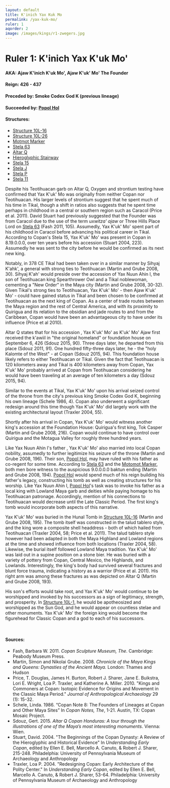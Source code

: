 ```yaml
---
layout: default
title: K'inich Yax Kuk Mo
permalink: /yax-kuk-mo/
ruler: 1
aqorder: 2
image: /images/kings/r1-zwegers.jpg
---
```


# Ruler 1: K'inich Yax K'uk Mo'

#### <strong>AKA:</strong> Ajaw K'inich K'uk Mo', Ajaw K'uk' Mo' The Founder
#### <strong>Reign:</strong> 426 - 437
#### <strong>Preceded by:</strong> Smoke Codex God K (previous lineage)
#### <strong>Succeeded by:</strong> <a href="{{site.baseurl}}/popol-hol">Popol Hol</a>
#### <strong>Structures:</strong>
<ul>
<li><a href="{{site.baseurl}}/structure-16">Structure 10L-16</a></li>
<li><a href="{{site.baseurl}}/structure-26">Structure 10L-26</a></li>
<li><a href="{{site.baseurl}}/motmot-marker">Motmot Marker</a></li>
<li><a href="{{site.baseurl}}/stela-63">Stela 63</a></li>
<li><a href="{{site.baseurl}}/altar-q">Altar Q</a></li>
<li><a href="{{site.baseurl}}/hieroglyphic-stairway">Hieroglyphic Stairway</a></li>
<li><a href="{{site.baseurl}}/stela-15">Stela 15</a></li>
<li><a href="{{site.baseurl}}/stela-j">Stela J</a></li>
<li><a href="{{site.baseurl}}/stela-p">Stela P</a></li>
<li><a href="{{site.baseurl}}/stela-11">Stela 11</a></li>
</ul>

Despite his Teotihuacan garb on Altar Q, Oxygen and strontium testing have confirmed that Yax K'uk' Mo was originally from neither Copan nor Teotihuacan. His larger levels of strontium suggest that he spent much of his time in Tikal, though a shift in ratios also suggests that he spent time perhaps in childhood in a central or southern region such as Caracol (Price et al. 2011). David Stuart had previously suggested that the Founder was from Caracol due to the use of the term <em>uxwitza' ajaw</em> or Three Hills Place Lord on <a href="{{site.baseurl}}/stela-63">Stela 63</a> (Fash 2011, 105). Assumedly, Yax K'uk' Mo' spent part of his childhood in Caracol before advancing his political career in Tikal. According to Copan's  Stela 15, Yax K'uk' Mo' was present in Copan in 8.19.0.0.0, over ten years before his accession (Stuart 2004, 223). Assumedly he was sent to the city before he would be confirmed as its next new king.

Notably, in 378 CE Tikal had been taken over in a similar manner by Sihyaj K'ahk', a general with strong ties to Teotihuacan (Martin and Grube 2008, 30). Sihyaj K'ah' would preside over the accession of Yax Nuun Ahin I,  the son of Teotihuacan king Spearthrower Owl and a Tikal noblewoman, cementing a "New Order" in the Maya city (Martin and Grube 2008, 30-32). Given Tikal's strong ties to Teotihuacan, Yax K'uk' Mo' - then Ajaw K'uk' Mo' - could have gained status in Tikal and been chosen to be confirmed at Teotihuacan as the next king of Copan. As a center of trade routes between the Maya region and the rest of Central America, and with its proximity to Quirigua and its relation to the obsidian and jade routes to and from the Caribbean, Copan would have been an advantageous city to have under its influence (Price et al 2010).

Altar Q states that for his accession , Yax K'uk' Mo' as K'uk' Mo' Ajaw first received the k'awiil in "the original homeland" or foundation house on September 6, 426 (Sdouz 2015, 90). Three days later, he departed from this place (Sdouz 2011, 91). One hundred fifty-three days later, he - the "holy Kalomte of the West" - at Copan (Sdouz 2015, 94). This foundation house likely refers to either Teotihuacan or Tikal. Given the fact that Teotihuacan is 120 kilometers away and Tikal is 400 kilometers away from Copan, Yax K'uk' Mo' probably arrived at Copan from Teotihuacan considering he would have been traveling at an average of ten kilometers a day (Sdouz 2015, 94).

Similar to the events at Tikal, Yax K'uk' Mo' upon his arrival seized control of the throne from the city's previous king Smoke Codex God K, beginning his own lineage (Schele 1986, 4). Copan also underwent a significant redesign around this time though Yax K'uk' Mo' did largely work with the existing architectural layout (Traxler 2004, 55).

Shortly after his arrival in Copan, Yax K'uk' Mo' would witness another king's accession at the Foundation House: Quirigua's first king, Tok Casper (Martin and Grube 2008, 216). Copan would continue to have control over Quirigua and the Motagua Valley for roughly three hundred years.  

Like Yax Nuun Ahin I's father , Yax K'uk' Mo' also married into local Copan nobility, assumedly to further legitimize his seizure of the throne (Martin and Grube 2008, 196). Their son, <a href="{{site.baseurl}}/popol-hol">Popol Hol</a>, may have ruled with his father as co-regent for some time. According to <a href="{{site.baseurl}}/stela-63">Stela 63</a> and the <a href="{{site.baseurl}}/motmot-marker">Motomot Marker</a>, both men bore witness to the auspicious 9.0.0.0.0 baktun ending (Martin and Grube 2008, 194). <a href="{{site.baseurl}}/popol-hol">Popol Hol</a> would spend much of his reign building his father's legacy, constructing his tomb as well as creating structures for his worship. Like Yax Nuun Ahin I, <a href="{{site.baseurl}}/popol-hol">Popol Hol</a>'s task was to invoke his father as a local king with Lowland Maya garb and deities while paying homage to his Teotihuacan patronage. Accordingly, mention of his connections to Teotihuacan would decrease until the Late Classic Period. The first king's tomb would incorporate both aspects of this narrative.

Yax K'uk' Mo' was buried in the Hunal Tomb in <a href="{{site.baseurl}}/structure-16"> Structure 10L-16</a> (Martin and Grube 2008, 195). The tomb itself was constructed in the  talud tablero style, and the king wore a composite shell headdress - both of which hailed from Teotihuacan (Traxler 2004, 58; Price et al. 2011). The talud tablero style however had been adapted in both the Maya Highland and Lowland regions at the time and showed influence from both locations (Traxler 2004, 58). Likewise, the burial itself followed Lowland Maya tradition. Yax K'uk' Mo' was laid out in a supine position on a stone bier. He was buried with a variety of pottery from Copan, Central Mexico, the Highlands, and Lowlands. Interestingly, the king's body had survived several fractures and blunt force trauma, indicating a history as a warrior (Price et al. 2011). His right arm was among these fractures as was depicted on Altar Q (Martin and Grube 2008, 193).

His son's efforts would take root, and Yax K'uk' Mo' would continue to be worshipped and invoked by his successors as a sign of legitimacy, strength, and prosperity. In <a href="{{site.baseurl}}/structure-16">Structure 10L-1</a>, he would be apotheosized and worshipped as the Sun God, and he would appear on countless stelae and other monuments. Yax K'uk' Mo' the foreign king would become the figurehead for Classic Copan and a god to each of his successors.

<br>

#### <strong>Sources:</strong>
<ul>
<li>Fash, Barbara W. 2011. <cite>Copan Sculpture Museum, The</cite>. Cambridge:
    Peabody Museum Press.</li>
<li>Martin, Simon and Nikolai Grube. 2008. <cite>Chronicle of the Maya Kings and Queens: Dynasties of the Ancient Maya.</cite> London: Thames and Hudson</li>
<li>Price, T. Douglas, James H. Burton, Robert J. Sharer, Jane E. Buikstra, Lori E. Wright, Loa P. Traxler, and Katherine A. Miller. 2010. "Kings and Commoners at Copan: Isotopic Evidence for Origins and Movement in the Classic Maya Period." <cite>Journal of Anthropological Archaeology</cite> 29 (1): 15-32.</li>
<li>Schele, Linda. 1986. “Copan Note 8: The Founders of Lineages at Copan and Other Maya Sites” In <cite>Copan Notes, The</cite>, 1-21. Austin, TX: Copan Mosaic Project.</li>
<li>Sdouz, Gert. 2015. <cite>Altar Q Copan Honduras: A tour through the illustrations of one of the Maya’s most interesting monuments</cite>. Vienna: Wien.</li>
<li>Stuart, David. 2004. "The Beginnings of the Copan Dynasty: A Review of the Hieroglyphic and Historical Evidence" In <cite>Understanding Early Copan</cite>, edited by Ellen E. Bell, Marcello A. Canuto, & Robert J. Sharer, 215-248. Philadelphia: University of Pennsylvania Museum of Archaeology and Anthropology</li>
<li>Traxler, Loa P. 2004. "Redesigning Copan: Early Architecture of the Polity Center." In <cite>Understanding Early Copan</cite>, edited by Ellen E. Bell, Marcello A. Canuto, & Robert J. Sharer, 53-64. Philadelphia: University of Pennsylvania Museum of Archaeology and Anthropology</li>
</ul>
